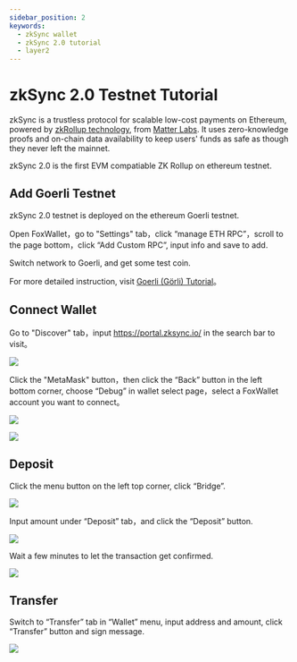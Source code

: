 ```yaml
---
sidebar_position: 2
keywords:
  - zkSync wallet
  - zkSync 2.0 tutorial
  - layer2
---
```


# zkSync 2.0 Testnet Tutorial
zkSync is a trustless protocol for scalable low-cost payments on Ethereum, powered by [zkRollup technology](https://docs.zksync.io/userdocs/tech.html#zk-rollup-architecture), from [Matter Labs](https://matter-labs.io/). It uses zero-knowledge proofs and on-chain data availability to keep users' funds as safe as though they never left the mainnet.

zkSync 2.0 is the first EVM compatiable ZK Rollup on ethereum testnet.

## Add Goerli Testnet
zkSync 2.0 testnet is deployed on the ethereum Goerli testnet.

Open FoxWallet，go to "Settings" tab，click “manage ETH RPC”，scroll to the page bottom，click “Add Custom RPC”, input info and save to add.

Switch network to Goerli, and get some test coin.

For more detailed instruction, visit [Goerli (Görli) Tutorial](../ethereum-advance/eth-goerli-testnet.md)。

## Connect Wallet
Go to "Discover" tab，input https://portal.zksync.io/ in the search bar to visit。

![](../img/zksync-2-1.webp)

Click the "MetaMask" button，then click the “Back” button in the left bottom corner, choose “Debug” in wallet select page，select a FoxWallet account you want to connect。

![](../img/zksync-2-2-1.webp)

![](../img/zksync-2-2-2.webp)

## Deposit
Click the menu button on the left top corner, click “Bridge”.

![](../img/zksync-2-3.webp)

Input amount under “Deposit” tab，and click the “Deposit” button.

![](../img/zksync-2-4.webp)

Wait a few minutes to let the transaction get confirmed.

![](../img/zksync-2-5.webp)

## Transfer
Switch to “Transfer” tab in “Wallet” menu, input address and amount, click “Transfer” button and sign message.

![](../img/zksync-2-6.webp)





